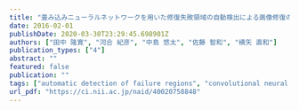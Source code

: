 ```yaml
---
title: "畳み込みニューラルネットワークを用いた修復失敗領域の自動検出による画像修復の反復的適用 (クラウドネットワークロボット)"
date: 2016-02-01
publishDate: 2020-03-30T23:29:45.698901Z
authors: ["田中 隆寛", "河合 紀彦", "中島 悠太", "佐藤 智和", "横矢 直和"]
publication_types: ["4"]
abstract: ""
featured: false
publication: ""
tags: ["automatic detection of failure regions", "convolutional neural network", "image inpainting", "画像修復", "修復失敗領域の自動検出", "畳み込みニューラルネットワーク"]
url_pdf: "https://ci.nii.ac.jp/naid/40020758848"
---
```


